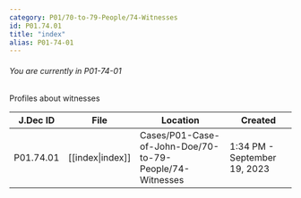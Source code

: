 ```yaml
---
category: P01/70-to-79-People/74-Witnesses
id: P01.74.01
title: "index"
alias: P01-74-01
---
```

###### You are currently in P01-74-01

Profiles about witnesses

| J.Dec ID  | File                                                                        | Location                                                | Created                      |
| --------- | --------------------------------------------------------------------------- | ------------------------------------------------------- | ---------------------------- |
| P01.74.01 | [[index\|index]] | Cases/P01-Case-of-John-Doe/70-to-79-People/74-Witnesses | 1:34 PM - September 19, 2023 |

